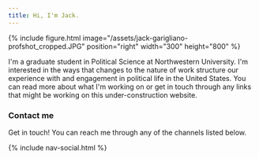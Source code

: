 ```yaml
---
title: Hi, I'm Jack.
---
```


{% include figure.html image="/assets/jack-garigliano-profshot_cropped.JPG" position="right" width="300" height="800" %}

I'm a graduate student in Political Science at Northwestern University. I'm interested in the ways that changes to the nature of work structure our experience with and engagement in political life in the United States. You can read more about what I'm working on or get in touch through any links that might be working on this under-construction website.

<section class="section  section--description">
      <h3>Contact me</h3>
      <p>Get in touch! You can reach me through any of the channels listed below.</p>
      {% include nav-social.html %}
    </section>
